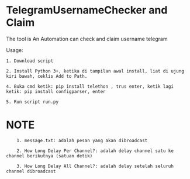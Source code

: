 # TelegramUsernameChecker and Claim
 

The tool is An Automation can check and claim username telegram

Usage:

    1. Download script

    2. Install Python 3+, ketika di tampilan awal install, liat di ujung kiri bawah, ceklis Add to Path. 

    4. Buka cmd ketik: pip install telethon , trus enter, ketik lagi ketik: pip install configparser, enter

    5. Run script run.py


# NOTE
  
        1. message.txt: adalah pesan yang akan dibroadcast
        
        2. How Long Delay Per Channel?: adalah delay channel satu ke channel berikutnya (satuan detik)
        
        3. How Long Delay All Channel?: adalah delay setelah seluruh channel dibroadcast
